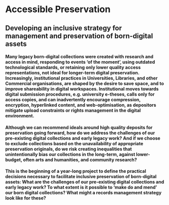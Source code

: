 # **Accessible Preservation**
## Developing an inclusive strategy for management and preservation of born-digital assets

#### Many legacy born-digital collections were created with research and access in mind, responding to events ‘of the moment’, using outdated technological standards, or retaining only lower quality access representations, not ideal for longer-term digital preservation. Increasingly, institutional practices in Universities, Libraries, and other Commercial organisations, are shaped by the desire to save space, and to improve shareability in digital workspaces. Institutional moves towards digital submission procedures, e.g. university e-theses, calls only for access copies, and can inadvertently encourage compression, encryption, hyperlinked content, and web-optimisation, as depositors mitigate upload constraints or rights management in the digital environment.  

#### Although we can recommend ideals around high quality deposits for preservation going forward, how do we address the challenges of our pre-existing digital collections and early legacy work? And if we choose to exclude collections based on the unavailability of appropriate preservation originals, do we risk creating inequalities that unintentionally bias our collections in the long-term, against lower-budget, often arts and humanities, and community research?

#### This is the beginning of a year-long project to define the practical decisions necessary to facilitate inclusive preservation of born-digital assets: What are the challenges of our pre-existing digital collections and early legacy work? To what extent is it possible to ‘make do and mend’ our born digital collections? What might a records management strategy look like for these?


